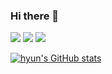### Hi there 👋
<a href="mailto:﻿jh9501@gmail.com?subject=from github:" target="_blank"><img src="https://img.shields.io/badge/Gmail-EA4335?style=flat&logo=Gmail&logoColor=ffffff"/></a>
<img src="https://img.shields.io/badge/swift-F05138?style=flat&logo=swift&logoColor=ffffff"/></a>
<img src="https://img.shields.io/badge/C++-00599C?style=flat&logo=c%2B%2B&logoColor=ffffff"/></a>

<!--
**hyun083/hyun083** is a ✨ _special_ ✨ repository because its `README.md` (this file) appears on your GitHub profile.

Here are some ideas to get you started:

- 🔭 I’m currently working on ...
- 🌱 I’m currently learning ...
- 👯 I’m looking to collaborate on ...
- 🤔 I’m looking for help with ...
- 💬 Ask me about ...
- 📫 How to reach me: ...
- 😄 Pronouns: ...
- ⚡ Fun fact: ...
-->


[![hyun's GitHub stats](https://github-readme-stats.vercel.app/api?username=hyun083&hide=stars,prs&theme=swift)](https://github.com/hyun083/github-readme-stats)

